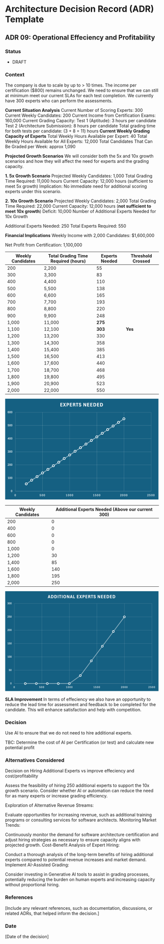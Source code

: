 # Architecture Decision Record (ADR) Template

## ADR 09: Operational Effeciency and Profitability

### Status
- DRAFT

### Context
The company is due to scale by up to > 10 times. The income per certification ($800) remains unchanged. We need to ensure that we can still at minimum meet our current SLAs for each test completion. We currently have 300 experts who can perform the assessments.

**Current Situation Analysis**
Current Number of Scoring Experts: 300
Current Weekly Candidates: 200
Current Income from Certification Exams: 160,000
Current Grading Capacity:
Test 1 (Aptitude): 3 hours per candidate
Test 2 (Architecture Submission): 8 hours per candidate
Total grading time for both tests per candidate: (3 + 8 = 11) hours
**Current Weekly Grading Capacity of Experts**
Total Weekly Hours Available per Expert: 40
Total Weekly Hours Available for All Experts: 12,000
Total Candidates That Can Be Graded per Week: approx 1,090

**Projected Growth Scenarios**
We will consider both the 5x and 10x growth scenarios and how they will affect the need for experts and the grading capacity.

**1. 5x Growth Scenario**
Projected Weekly Candidates: 1,000
Total Grading Time Required: 11,000 hours
Current Capacity: 12,000 hours (sufficient to meet 5x growth)
Implication: No immediate need for additional scoring experts under this scenario.

**2. 10x Growth Scenario**
Projected Weekly Candidates: 2,000
Total Grading Time Required: 22,000
Current Capacity: 12,000 hours (**not sufficient to meet 10x growth**)
Deficit: 10,000
Number of Additional Experts Needed for 10x Growth

Additional Experts Needed: 250
Total Experts Required: 550

**Financial Implications**
Weekly Income with 2,000 Candidates: $1,600,000

Net Profit from Certification: 1,100,000

| Weekly Candidates | Total Grading Time Required (hours) | Experts Needed         | Threshold Crossed |
|-------------------|-------------------------------------|------------------------|--------------------|
| 200               | 2,200                               | 55                     |                    |
| 300               | 3,300                               | 83                     |                    |
| 400               | 4,400                               | 110                    |                    |
| 500               | 5,500                               | 138                    |                    |
| 600               | 6,600                               | 165                    |                    |
| 700               | 7,700                               | 193                    |                    |
| 800               | 8,800                               | 220                    |                    |
| 900               | 9,900                               | 248                    |                    |
| 1,000             | 11,000                              | **275**                |                    |
| 1,100             | 12,100                              | **303**                | **Yes**            |
| 1,200             | 13,200                              | 330                    |                    |
| 1,300             | 14,300                              | 358                    |                    |
| 1,400             | 15,400                              | 385                    |                    |
| 1,500             | 16,500                              | 413                    |                    |
| 1,600             | 17,600                              | 440                    |                    |
| 1,700             | 18,700                              | 468                    |                    |
| 1,800             | 19,800                              | 495                    |                    |
| 1,900             | 20,900                              | 523                    |                    |
| 2,000             | 22,000                              | 550                    |                    |


![Experts Needed](../Kata-Experts-Needed.png)

| Weekly Candidates | Additional Experts Needed (Above our current 300) |
|-------------------|---------------------------|
| 200               | 0                         |
| 400               | 0                         |
| 600               | 0                         |
| 800               | 0                         |
| 1,000             | 0                         |
| 1,200             | 30                        |
| 1,400             | 85                        |
| 1,600             | 140                       |
| 1,800             | 195                       |
| 2,000             | 250                       |


![Experts Needed](../Kata-Additional-Expert-Need.png)


**SLA Improvement**
In terms of effeciency we also have an opportunity to reduce the lead time for assessment and feedback to be completed for the candidate. This will enhance satisfaction and help with competition.


### Decision
Use AI to ensure that we do not need to hire additional experts. 

TBC: Determine the cost of AI per Certification (or test) and calculate new potential profit

### Alternatives Considered

Decision on Hiring Additional Experts vs improve effeciency and cost/profitability

Assess the feasibility of hiring 250 additional experts to support the 10x growth scenario.
Consider whether AI or automation can reduce the need for as many experts or increase grading efficiency.

Exploration of Alternative Revenue Streams:

Evaluate opportunities for increasing revenue, such as additional training programs or consulting services for software architects.
Monitoring Market Trends:

Continuously monitor the demand for software architecture certification and adjust hiring strategies as necessary to ensure capacity aligns with projected growth.
Cost-Benefit Analysis of Expert Hiring:

Conduct a thorough analysis of the long-term benefits of hiring additional experts compared to potential revenue increases and market demand.
Implement AI-Assisted Grading:

Consider investing in Generative AI tools to assist in grading processes, potentially reducing the burden on human experts and increasing capacity without proportional hiring.

### References
[Include any relevant references, such as documentation, discussions, or related ADRs, that helped inform the decision.]

### Date
[Date of the decision]
